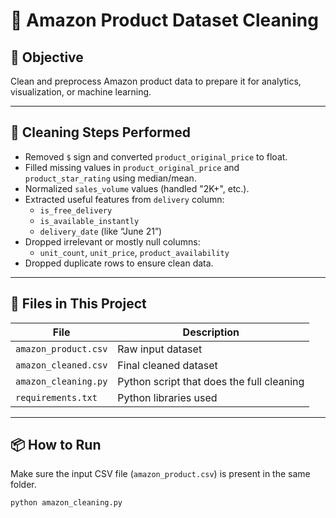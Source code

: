 # 🧹 Amazon Product Dataset Cleaning

## 🚀 Objective
Clean and preprocess Amazon product data to prepare it for analytics, visualization, or machine learning.

---

## 🔧 Cleaning Steps Performed
- Removed `$` sign and converted `product_original_price` to float.
- Filled missing values in `product_original_price` and `product_star_rating` using median/mean.
- Normalized `sales_volume` values (handled "2K+", etc.).
- Extracted useful features from `delivery` column:
  - `is_free_delivery`
  - `is_available_instantly`
  - `delivery_date` (like “June 21”)
- Dropped irrelevant or mostly null columns:
  - `unit_count`, `unit_price`, `product_availability`
- Dropped duplicate rows to ensure clean data.

---

## 📁 Files in This Project
| File | Description |
|------|-------------|
| `amazon_product.csv` | Raw input dataset |
| `amazon_cleaned.csv` | Final cleaned dataset |
| `amazon_cleaning.py` | Python script that does the full cleaning |
| `requirements.txt` | Python libraries used |

---

## 📦 How to Run
Make sure the input CSV file (`amazon_product.csv`) is present in the same folder.

```bash
python amazon_cleaning.py
